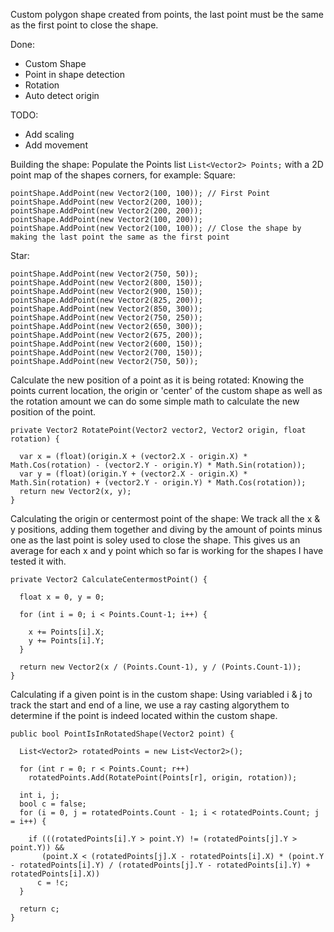 Custom polygon shape created from points, the last point must be the same as the first point to close the shape.

Done:
 - Custom Shape
 - Point in shape detection
 - Rotation
 - Auto detect origin

TODO:
 - Add scaling
 - Add movement

Building the shape:
Populate the Points list ```List<Vector2> Points;``` with a 2D point map of the shapes corners,
for example:
Square:
```
pointShape.AddPoint(new Vector2(100, 100)); // First Point
pointShape.AddPoint(new Vector2(200, 100));
pointShape.AddPoint(new Vector2(200, 200));
pointShape.AddPoint(new Vector2(100, 200));
pointShape.AddPoint(new Vector2(100, 100)); // Close the shape by making the last point the same as the first point
```

Star:
```
pointShape.AddPoint(new Vector2(750, 50));
pointShape.AddPoint(new Vector2(800, 150));
pointShape.AddPoint(new Vector2(900, 150));
pointShape.AddPoint(new Vector2(825, 200));
pointShape.AddPoint(new Vector2(850, 300));
pointShape.AddPoint(new Vector2(750, 250));
pointShape.AddPoint(new Vector2(650, 300));
pointShape.AddPoint(new Vector2(675, 200));
pointShape.AddPoint(new Vector2(600, 150));
pointShape.AddPoint(new Vector2(700, 150));
pointShape.AddPoint(new Vector2(750, 50));
```

Calculate the new position of a point as it is being rotated:
Knowing the points current location, the origin or 'center' of the custom shape as well as the rotation amount
we can do some simple math to calculate the new position of the point.
```
private Vector2 RotatePoint(Vector2 vector2, Vector2 origin, float rotation) {

  var x = (float)(origin.X + (vector2.X - origin.X) * Math.Cos(rotation) - (vector2.Y - origin.Y) * Math.Sin(rotation));
  var y = (float)(origin.Y + (vector2.X - origin.X) * Math.Sin(rotation) + (vector2.Y - origin.Y) * Math.Cos(rotation));
  return new Vector2(x, y);
}
```

Calculating the origin or centermost point of the shape:
We track all the x & y positions, adding them together and diving by the amount of points minus one as the last point is
soley used to close the shape.
This gives us an average for each x and y point which so far is working for the shapes I have tested it with.
```
private Vector2 CalculateCentermostPoint() {

  float x = 0, y = 0;

  for (int i = 0; i < Points.Count-1; i++) {

    x += Points[i].X;
    y += Points[i].Y;
  }

  return new Vector2(x / (Points.Count-1), y / (Points.Count-1));
}
```

Calculating if a given point is in the custom shape:
Using variabled i & j to track the start and end of a line, we use a ray casting algorythem to determine if the point
is indeed located within the custom shape.
```
public bool PointIsInRotatedShape(Vector2 point) {

  List<Vector2> rotatedPoints = new List<Vector2>();

  for (int r = 0; r < Points.Count; r++)
    rotatedPoints.Add(RotatePoint(Points[r], origin, rotation));

  int i, j;
  bool c = false;
  for (i = 0, j = rotatedPoints.Count - 1; i < rotatedPoints.Count; j = i++) {

    if (((rotatedPoints[i].Y > point.Y) != (rotatedPoints[j].Y > point.Y)) &&
       (point.X < (rotatedPoints[j].X - rotatedPoints[i].X) * (point.Y - rotatedPoints[i].Y) / (rotatedPoints[j].Y - rotatedPoints[i].Y) + rotatedPoints[i].X))
      c = !c;
  }

  return c;
}
```
